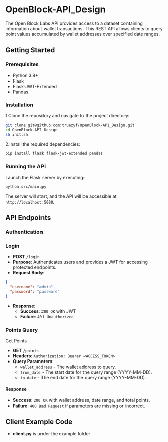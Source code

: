 # OpenBlock-API_Design

The Open Block Labs API provides access to a dataset containing information about wallet transactions. This REST API allows clients to query point values accumulated by wallet addresses over specified date ranges.

## Getting Started

### Prerequisites

- Python 3.8+
- Flask
- Flask-JWT-Extended
- Pandas

### Installation

1.Clone the repository and navigate to the project directory:

```bash
git clone git@github.com:truezyf/OpenBlock-API_Design.git
cd OpenBlock-API_Design
sh init.sh
```
2.Install the required dependencies:

```bash
pip install flask flask-jwt-extended pandas
```

### Running the API

Launch the Flask server by executing:
```bash
python src/main.py
```
The server will start, and the API will be accessible at `http://localhost:5000`.

## API Endpoints
### Authentication

### Login

- **POST** `/login`
- **Purpose**: Authenticates users and provides a JWT for accessing protected endpoints.
- **Request Body**:

```json
{
  "username": "admin",
  "password": "password"
}
```
- **Response**:
  - **Success**: `200 OK` with JWT
  - **Failure**: `401 Unauthorized`

### Points Query

Get Points

- **GET** `/points`
- **Headers**: `Authorization: Bearer <ACCESS_TOKEN>`
- **Query Parameters**:
  - `wallet_address` - The wallet address to query.
  - `from_date` - The start date for the query range (YYYY-MM-DD).
  - `to_date` - The end date for the query range (YYYY-MM-DD).

#### Response

- **Success**: `200 OK` with wallet address, date range, and total points.
- **Failure**: `400 Bad Request` if parameters are missing or incorrect.

## Client Example Code

- **client.py** is under the example folder

